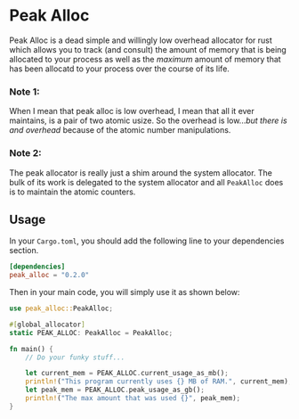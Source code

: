 # Peak Alloc

Peak Alloc is a dead simple and willingly low overhead allocator for rust 
which allows you to track (and consult) the amount of memory that is being
allocated to your process as well as the *maximum* amount of memory that has
been allocatd to your process over the course of its life.

### Note 1:
When I mean that peak alloc is low overhead, I mean that all it ever maintains,
is a pair of two atomic usize. So the overhead is low..._but there *is* and 
overhead_ because of the atomic number manipulations.

### Note 2: 
The peak allocator is really just a shim around the system allocator. The
bulk of its work is delegated to the system allocator and all `PeakAlloc`
does is to maintain the atomic counters.

## Usage
In your `Cargo.toml`, you should add the following line to your dependencies
section.

```toml
[dependencies]
peak_alloc = "0.2.0"
```

Then in your main code, you will simply use it as shown below:

```rust
use peak_alloc::PeakAlloc;

#[global_allocator]
static PEAK_ALLOC: PeakAlloc = PeakAlloc;

fn main() {
	// Do your funky stuff...

	let current_mem = PEAK_ALLOC.current_usage_as_mb();
	println!("This program currently uses {} MB of RAM.", current_mem);
	let peak_mem = PEAK_ALLOC.peak_usage_as_gb();
	println!("The max amount that was used {}", peak_mem);
}
```
